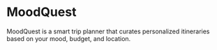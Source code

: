 # MoodQuest

MoodQuest is a smart trip planner that curates personalized itineraries based on your mood, budget, and location.
